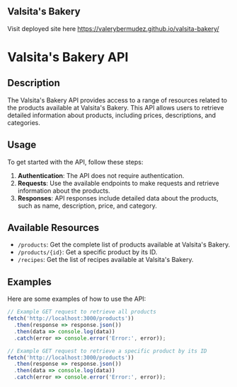 ## Valsita's Bakery
Visit deployed site here https://valerybermudez.github.io/valsita-bakery/

# Valsita's Bakery API

## Description
The Valsita's Bakery API provides access to a range of resources related to the products available at Valsita's Bakery. This API allows users to retrieve detailed information about products, including prices, descriptions, and categories.

## Usage
To get started with the API, follow these steps:
1. **Authentication**: The API does not require authentication.
2. **Requests**: Use the available endpoints to make requests and retrieve information about the products.
3. **Responses**: API responses include detailed data about the products, such as name, description, price, and category.

## Available Resources
- `/products`: Get the complete list of products available at Valsita's Bakery.
- `/products/{id}`: Get a specific product by its ID.
- `/recipes`: Get the list of recipes available at Valsita's Bakery.

## Examples
Here are some examples of how to use the API:

```javascript
// Example GET request to retrieve all products
fetch('http://localhost:3000/products'))
  .then(response => response.json())
  .then(data => console.log(data))
  .catch(error => console.error('Error:', error));

// Example GET request to retrieve a specific product by its ID
fetch('http://localhost:3000/products'))
  .then(response => response.json())
  .then(data => console.log(data))
  .catch(error => console.error('Error:', error));
